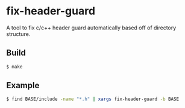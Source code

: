 # fix-header-guard
A tool to fix c/c++ header guard automatically based off of directory structure.

## Build
```sh
$ make
```

## Example
```sh
$ find BASE/include -name "*.h" | xargs fix-header-guard -b BASE
```
